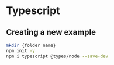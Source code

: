 # Typescript

## Creating a new example

```sh
mkdir {folder name}
npm init -y
npm i typescript @types/node --save-dev
```
